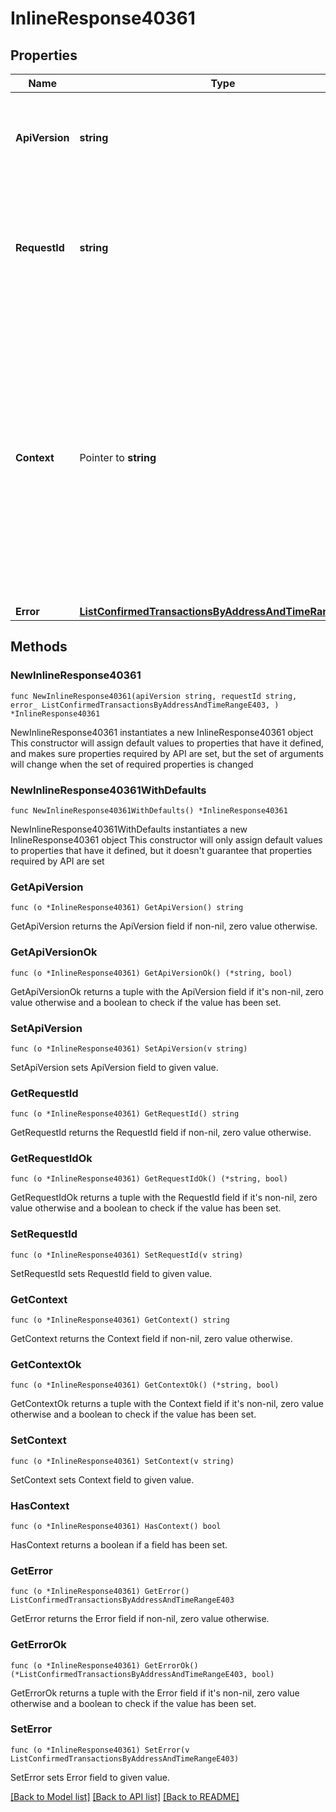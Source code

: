 # InlineResponse40361

## Properties

Name | Type | Description | Notes
------------ | ------------- | ------------- | -------------
**ApiVersion** | **string** | Specifies the version of the API that incorporates this endpoint. | 
**RequestId** | **string** | Defines the ID of the request. The &#x60;requestId&#x60; is generated by Crypto APIs and it&#39;s unique for every request. | 
**Context** | Pointer to **string** | In batch situations the user can use the context to correlate responses with requests. This property is present regardless of whether the response was successful or returned as an error. &#x60;context&#x60; is specified by the user. | [optional] 
**Error** | [**ListConfirmedTransactionsByAddressAndTimeRangeE403**](ListConfirmedTransactionsByAddressAndTimeRangeE403.md) |  | 

## Methods

### NewInlineResponse40361

`func NewInlineResponse40361(apiVersion string, requestId string, error_ ListConfirmedTransactionsByAddressAndTimeRangeE403, ) *InlineResponse40361`

NewInlineResponse40361 instantiates a new InlineResponse40361 object
This constructor will assign default values to properties that have it defined,
and makes sure properties required by API are set, but the set of arguments
will change when the set of required properties is changed

### NewInlineResponse40361WithDefaults

`func NewInlineResponse40361WithDefaults() *InlineResponse40361`

NewInlineResponse40361WithDefaults instantiates a new InlineResponse40361 object
This constructor will only assign default values to properties that have it defined,
but it doesn't guarantee that properties required by API are set

### GetApiVersion

`func (o *InlineResponse40361) GetApiVersion() string`

GetApiVersion returns the ApiVersion field if non-nil, zero value otherwise.

### GetApiVersionOk

`func (o *InlineResponse40361) GetApiVersionOk() (*string, bool)`

GetApiVersionOk returns a tuple with the ApiVersion field if it's non-nil, zero value otherwise
and a boolean to check if the value has been set.

### SetApiVersion

`func (o *InlineResponse40361) SetApiVersion(v string)`

SetApiVersion sets ApiVersion field to given value.


### GetRequestId

`func (o *InlineResponse40361) GetRequestId() string`

GetRequestId returns the RequestId field if non-nil, zero value otherwise.

### GetRequestIdOk

`func (o *InlineResponse40361) GetRequestIdOk() (*string, bool)`

GetRequestIdOk returns a tuple with the RequestId field if it's non-nil, zero value otherwise
and a boolean to check if the value has been set.

### SetRequestId

`func (o *InlineResponse40361) SetRequestId(v string)`

SetRequestId sets RequestId field to given value.


### GetContext

`func (o *InlineResponse40361) GetContext() string`

GetContext returns the Context field if non-nil, zero value otherwise.

### GetContextOk

`func (o *InlineResponse40361) GetContextOk() (*string, bool)`

GetContextOk returns a tuple with the Context field if it's non-nil, zero value otherwise
and a boolean to check if the value has been set.

### SetContext

`func (o *InlineResponse40361) SetContext(v string)`

SetContext sets Context field to given value.

### HasContext

`func (o *InlineResponse40361) HasContext() bool`

HasContext returns a boolean if a field has been set.

### GetError

`func (o *InlineResponse40361) GetError() ListConfirmedTransactionsByAddressAndTimeRangeE403`

GetError returns the Error field if non-nil, zero value otherwise.

### GetErrorOk

`func (o *InlineResponse40361) GetErrorOk() (*ListConfirmedTransactionsByAddressAndTimeRangeE403, bool)`

GetErrorOk returns a tuple with the Error field if it's non-nil, zero value otherwise
and a boolean to check if the value has been set.

### SetError

`func (o *InlineResponse40361) SetError(v ListConfirmedTransactionsByAddressAndTimeRangeE403)`

SetError sets Error field to given value.



[[Back to Model list]](../README.md#documentation-for-models) [[Back to API list]](../README.md#documentation-for-api-endpoints) [[Back to README]](../README.md)


